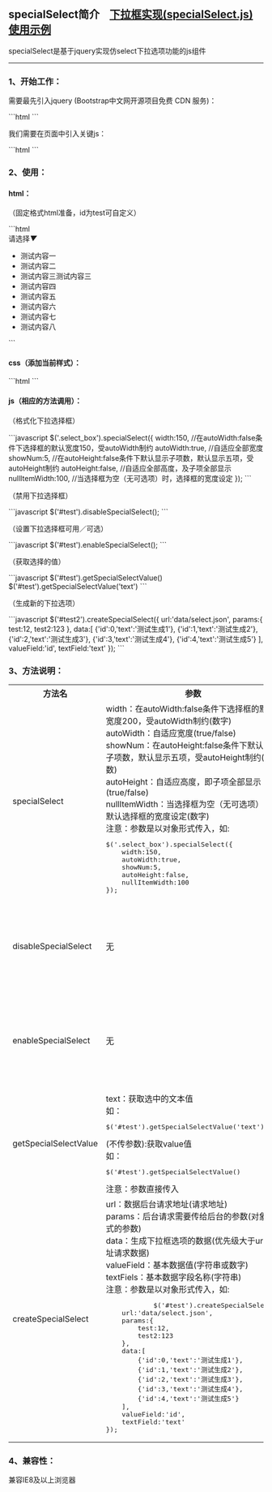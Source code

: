 <h2>specialSelect简介&nbsp;&nbsp;&nbsp;&nbsp;<a href="http://www.shdnfw.com/plugin/specialSelect/demo.html">下拉框实现(specialSelect.js)使用示例</a></h2>
<p>specialSelect是基于jquery实现仿select下拉选项功能的js组件</p>

<hr/>

<h3>1、开始工作：</h3>
<p>
	需要最先引入jquery (Bootstrap中文网开源项目免费 CDN 服务)：
</p>
```html
<script type="text/javascript" src="//cdn.bootcss.com/jquery/1.9.1/jquery.min.js"></script>
```
<p>
	我们需要在页面中引入关键js：
</p>
```html
<script type="text/javascript" src="....../specialSelect.js"></script>
```

<h3>2、使用：</h3>
<h4>html：</h4>
<p>
	（固定格式html准备，id为test可自定义）
</p>
```html
<div id="test" class="select_box">
	<input class="sub_data" type="hidden" readonly="readonly"/>
	<span class="show_text">请选择</span><i>▼</i>
	<ul class="select_inner">
		<li data-value="1">测试内容一</li>
		<li data-value="2" data-selected="selected">测试内容二</li>
		<li data-value="3">测试内容三测试内容三</li>
		<li data-value="4">测试内容四</li>
		<li data-value="5">测试内容五</li>
		<li data-value="6">测试内容六</li>
		<li data-value="7">测试内容七</li>
		<li data-value="8">测试内容八</li>
	</ul>
</div>
```

<h4>css（添加当前样式）：</h4>
```html
<link rel="stylesheet" type="text/css" href="....../specialSelect.css" />
```

<h4>js（相应的方法调用）：</h4>
<p>
	（格式化下拉选择框）
</p>
```javascript
$('.select_box').specialSelect({
	width:150,		//在autoWidth:false条件下选择框的默认宽度150，受autoWidth制约
	autoWidth:true,		//自适应全部宽度
	showNum:5,			//在autoHeight:false条件下默认显示子项数，默认显示五项，受autoHeight制约
	autoHeight:false,	//自适应全部高度，及子项全部显示	
	nullItemWidth:100,	//当选择框为空（无可选项）时，选择框的宽度设定
});
```
<p>
	（禁用下拉选择框）
</p>
```javascript
$('#test').disableSpecialSelect();
```
<p>
	（设置下拉选择框可用／可选）
</p>
```javascript
$('#test').enableSpecialSelect();
```
<p>
	（获取选择的值）
</p>
```javascript
$('#test').getSpecialSelectValue()
$('#test').getSpecialSelectValue('text')
```
<p>
	（生成新的下拉选项）
</p>
```javascript
$('#test2').createSpecialSelect({
	url:'data/select.json',
	params:{
		test:12,
		test2:123
	},
	data:[
		{'id':0,'text':'测试生成1'},
		{'id':1,'text':'测试生成2'},
		{'id':2,'text':'测试生成3'},
		{'id':3,'text':'测试生成4'},
		{'id':4,'text':'测试生成5'}
	],
	valueField:'id',
	textField:'text'
});
```


<h3>3、方法说明：</h3>
<table>
	<tr>
		<th>方法名</th>
		<th>参数</th>
		<th>说明</th>
	</tr>
	<tr>
		<td>specialSelect</td>
		<td>
			width：在autoWidth:false条件下选择框的默认宽度200，受autoWidth制约(数字)<br/>
			autoWidth：自适应宽度(true/false)<br/>
			showNum：在autoHeight:false条件下默认显示子项数，默认显示五项，受autoHeight制约(整数)<br/>
			autoHeight：自适应高度，即子项全部显示(true/false)<br/>
			nullItemWidth：当选择框为空（无可选项）时，默认选择框的宽度设定(数字)<br/>
			注意：参数是以对象形式传入，如:<pre>$('.select_box').specialSelect({
	width:150,
	autoWidth:true,
	showNum:5,
	autoHeight:false,
	nullItemWidth:100
});</pre>
				</td>
				<td>格式化下拉选择框</td>
			</tr>
			<tr>
				<td>disableSpecialSelect</td>
				<td>
			无
		</td>
		<td>禁用选择(控制禁用选择框)</td>
	</tr>
	<tr>
		<td>enableSpecialSelect</td>
		<td>
			无
		</td>
		<td>恢复可用(控制恢复选择框可用)</td>
	</tr>
	<tr>
		<td>getSpecialSelectValue</td>
		<td>
			text：获取选中的文本值<br/>
			如：<pre>$('#test').getSpecialSelectValue('text')</pre>
			(不传参数):获取value值<br/>
			如：<pre>$('#test').getSpecialSelectValue()</pre>
			注意：参数直接传入
		</td>
		<td>获取选择框选中的值</td>
	</tr>
	<tr>
		<td>createSpecialSelect</td>
		<td>
			url：数据后台请求地址(请求地址)<br/>
			params：后台请求需要传给后台的参数(对象形式的参数)<br/>
			data：生成下拉框选项的数据(优先级大于url地址请求数据)<br/>
			valueField：基本数据值(字符串或数字)<br/>
			textFiels：基本数据字段名称(字符串)<br/>
			注意：参数是以对象形式传入，如:<pre>
			$('#test').createSpecialSelect({
	url:'data/select.json',
	params:{
		test:12,
		test2:123
	},
	data:[
		{'id':0,'text':'测试生成1'},
		{'id':1,'text':'测试生成2'},
		{'id':2,'text':'测试生成3'},
		{'id':3,'text':'测试生成4'},
		{'id':4,'text':'测试生成5'}
	],
	valueField:'id',
	textField:'text'
});</pre>
		</td>
		<td>动态加载数据生成选择框元素（选项）</td>
	</tr>
</table>

<h3>4、兼容性：</h3>
<p>
	兼容IE8及以上浏览器
</p>
